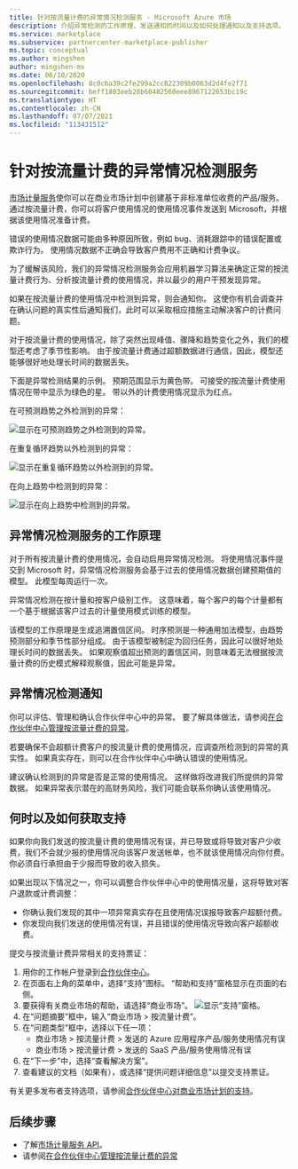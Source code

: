 ```yaml
---
title: 针对按流量计费的异常情况检测服务 - Microsoft Azure 市场
description: 介绍异常检测的工作原理、发送通知的时间以及如何处理通知以及支持选项。
ms.service: marketplace
ms.subservice: partnercenter-marketplace-publisher
ms.topic: conceptual
ms.author: mingshen
author: mingshen-ms
ms.date: 06/10/2020
ms.openlocfilehash: 8c0cba39c2fe299a2cc822309b0063d2d4fe2f71
ms.sourcegitcommit: beff1803eeb28b60482560eee8967122653bc19c
ms.translationtype: HT
ms.contentlocale: zh-CN
ms.lasthandoff: 07/07/2021
ms.locfileid: "113431512"
---
```

# <a name="anomaly-detection-service-for-metered-billing"></a>针对按流量计费的异常情况检测服务

[市场计量服务](../marketplace-metering-service-apis-faq.yml)使你可以在商业市场计划中创建基于非标准单位收费的产品/服务。 通过按流量计费，你可以将客户使用情况的使用情况事件发送到 Microsoft，并根据该使用情况准备计费。

错误的使用情况数据可能由多种原因所致，例如 bug、消耗跟踪中的错误配置或欺诈行为。 使用情况数据不正确会导致客户费用不正确和计费争议。

为了缓解该风险，我们的异常情况检测服务会应用机器学习算法来确定正常的按流量计费行为、分析按流量计费的使用情况，并以最少的用户干预发现异常。

如果在按流量计费的使用情况中检测到异常，则会通知你。 这使你有机会调查并在确认问题的真实性后通知我们，此时可以采取相应措施主动解决客户的计费问题。

对于按流量计费的使用情况，除了突然出现峰值、骤降和趋势变化之外，我们的模型还考虑了季节性影响。 由于按流量计费通过超额数据进行通信，因此，模型还能够很好地处理长时间的数据丢失。

下面是异常检测结果的示例。 预期范围显示为黄色带。 可接受的按流量计费使用情况在带中显示为绿色的星。 带以外的计费使用情况显示为红点。  

在可预测趋势之外检测到的异常：

![显示在可预测趋势之外检测到的异常。](media/anomaly-1.png)

在重复循环趋势以外检测到的异常：

![显示在重复循环趋势以外检测到的异常。](media/anomaly-2.png)

在向上趋势中检测到的异常：

![显示在向上趋势中检测到的异常。](media/anomaly-3.png)

## <a name="how-anomaly-detection-service-works"></a>异常情况检测服务的工作原理

对于所有按流量计费的使用情况，会自动启用异常情况检测。 将使用情况事件提交到 Microsoft 时，异常情况检测服务会基于过去的使用情况数据创建预期值的模型。 此模型每周运行一次。

异常情况检测在按计量和按客户级别工作。 这意味着，每个客户的每个计量都有一个基于根据该客户过去的计量使用模式训练的模型。

该模型的工作原理是生成追溯置信区间。 时序预测是一种通用加法模型，由趋势预测部分和季节性部分组成。 由于该模型被制定为回归任务，因此可以很好地处理长时间的数据丢失。 如果观察值超出预测的置信区间，则意味着无法根据按流量计费的历史模式解释观察值，因此可能是异常。

## <a name="anomaly-detection-notification"></a>异常情况检测通知

你可以评估、管理和确认合作伙伴中心中的异常。 要了解具体做法，请参阅[在合作伙伴中心管理按流量计费的异常](../anomaly-detection.md)。

若要确保不会超额计费客户的按流量计费的使用情况，应调查所检测到的异常的真实性。 如果真实存在，则可以在合作伙伴中心中确认错误的使用情况。

建议确认检测到的异常是否是正常的使用情况。 这样做将改进我们所提供的异常数据。 如果异常表示潜在的高财务风险，我们可能会联系你确认该使用情况。

## <a name="when-and-how-to-get-support"></a>何时以及如何获取支持

如果你向我们发送的按流量计费的使用情况有误，并已导致或将导致对客户少收费，我们不会就少报的使用情况向该客户发送帐单，也不就该使用情况向你付费。 你必须自行承担由于少报而导致的收入损失。

如果出现以下情况之一，你可以调整合作伙伴中心中的使用情况量，这将导致对客户退款或计费调整：

- 你确认我们发现的其中一项异常真实存在且使用情况误报导致客户超额付费。
- 你发现向我们发送的使用情况有误，并且错误的使用情况导致向客户超额收费。

提交与按流量计费异常相关的支持票证：

1. 用你的工作帐户登录到[合作伙伴中心](https://go.microsoft.com/fwlink/?linkid=2165290)。
1. 在页面右上角的菜单中，选择“支持”图标。 “帮助和支持”窗格显示在页面的右侧。
1. 要获得有关商业市场的帮助，请选择“商业市场”。
   ![显示“支持”窗格。](../media/support/commercial-marketplace-support-pane.png)
1. 在“问题摘要”框中，输入“商业市场 > 按流量计费”。
1. 在“问题类型”框中，选择以下任一项：
    - 商业市场 > 按流量计费 > 发送的 Azure 应用程序产品/服务使用情况有误
    - 商业市场 > 按流量计费 > 发送的 SaaS 产品/服务使用情况有误
1. 在“下一步”中，选择“查看解决方案”。
1. 查看建议的文档（如果有），或选择“提供问题详细信息”以提交支持票证。

有关更多发布者支持选项，请参阅[合作伙伴中心对商业市场计划的支持](../support.md)。

## <a name="next-steps"></a>后续步骤

- 了解[市场计量服务 API](../marketplace-metering-service-apis.md)。
- 请参阅[在合作伙伴中心管理按流量计费的异常](../anomaly-detection.md)
